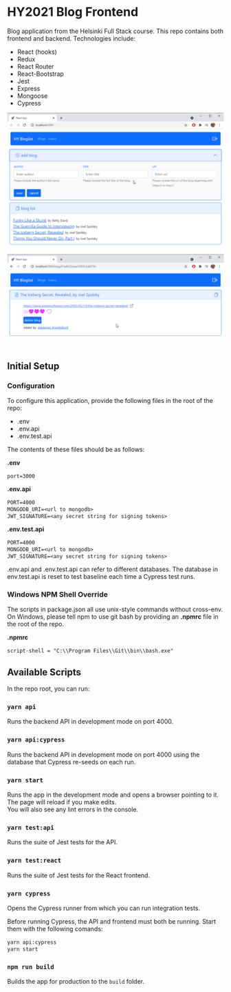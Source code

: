 # HY2021 Blog Frontend

Blog application from the Helsinki Full Stack course. This repo contains both frontend and backend. Technologies include:
- React (hooks)
- Redux
- React Router
- React-Bootstrap
- Jest
- Express
- Mongoose
- Cypress

<img src="./readme_assets/bloglist-ui.png" alt="bloglist ui"/>

<img src="./readme_assets/bloglist-ui-blog-detail.png" alt="bloglist ui"/>

## Initial Setup

### Configuration 
To configure this application, provide the following files in the root of the repo:
- .env
- .env.api
- .env.test.api

The contents of these files should be as follows:

**.env**
```
port=3000
```
**.env.api**
```
PORT=4000
MONGODB_URI=<url to mongodb>
JWT_SIGNATURE=<any secret string for signing tokens>
```
**.env.test.api**
```
PORT=4000
MONGODB_URI=<url to mongodb>
JWT_SIGNATURE=<any secret string for signing tokens>
```

.env.api and .env.test.api can refer to different databases. The database in env.test.api is reset to test baseline each time a Cypress test runs.

### Windows NPM Shell Override
The scripts in package.json all use unix-style commands without cross-env. On Windows, please tell npm to use git bash by providing an **.npmrc** file in the root of the repo.

**.npmrc**
```
script-shell = "C:\\Program Files\\Git\\bin\\bash.exe"
```

## Available Scripts

In the repo root, you can run:

### `yarn api`

Runs the backend API in development mode on port 4000. 

### `yarn api:cypress`

Runs the backend API in development mode on port 4000 using the database that Cypress re-seeds on each run.

### `yarn start`

Runs the app in the development mode and opens a browser pointing to it.
The page will reload if you make edits.\
You will also see any lint errors in the console.

### `yarn test:api`

Runs the suite of Jest tests for the API. 

### `yarn test:react`

Runs the suite of Jest tests for the React frontend. 

### `yarn cypress`

Opens the Cypress runner from which you can run integration tests.

Before running Cypress, the API and frontend must both be running. Start them with the following comands:
```
yarn api:cypress
yarn start
```

### 

### `npm run build`

Builds the app for production to the `build` folder.

